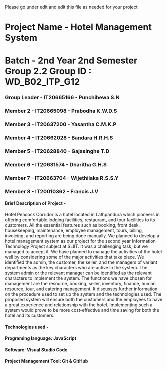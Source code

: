 Please go under edit and edit this file as needed for your project

# Project Name - Hotel Management System
# Batch - 2nd Year 2nd Semester Group 2.2 Group ID : WD_B02_ITP_G12
### Group Leader - IT20665166  - Punchihewa S.N
### Member 2 - IT20665098 - Prabodha K.W.D.S
### Member 3 - IT20637200 - Yasantha C.M.K.P 
### Member 4 - IT20662028 - Bandara H.R.H.S  
### Member 5 - IT20628840 - Gajasinghe T.D  
### Member 6 - IT20631574 - Dharitha G.H.S  
### Member 7 - IT20663704 - Wijethilaka R.S.S.Y  
### Member 8 - IT20010362 - Francis J.V  

#### Brief Description of Project - 

Hotel Peacock Corridor is a hotel located in Lathpandura which pioneers in offering comfortable
lodging facilities, restaurant, and tour facilities to its customers. All the essential features such as
booking, front desk, housekeeping, maintenance, employee management, tours, billing,
invoicing, and reporting are being done manually.
We planned to develop a hotel management system as our project for the second year
Information Technology Project subject at SLIIT. It was a challenging task, but we managed to
accept it. We have planned to manage the activities of the hotel well by considering some of the
major activities that take place. We identified the admin, the customer, the seller, and the
managers of variant departments as the key characters who are active in the system. The system
admin or the relevant manager can be identified as the relevant characters to implement the
system. The functions we have chosen for management are the resource, booking, seller,
inventory, finance, human resource, tour, and catering management. It discusses further
information on the procedure used to set up the system and the technologies used.
The proposed system will ensure both the customers and the employees to have a great
experience and relationship with the hotel. Implementing such a system would prove to be more
cost-effective and time saving for both the hotel and its customers.

#### Technologies used - 

#### Programing language: JavaScript
#### Software: Visual Studio Code
#### Project Management Tool: Git & GitHub




